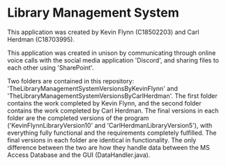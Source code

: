 # Library Management System
This application was created by Kevin Flynn (C18502203) and Carl Herdman (C18703995).

This application was created in unison by communicating through online voice calls with the social media application 'Discord', and sharing files to each other using 'SharePoint'.

Two folders are contained in this repository: 'TheLibraryManagementSystemVersionsByKevinFlynn' and 'TheLibraryManagementSystemVersionsByCarlHerdman'.
The first folder contains the work completed by Kevin Flynn, and the second folder contains the work completed by Carl Herdman.
The final versions in each folder are the completed versions of the program ('KevinFlynnLibraryVersion10' and 'CarlHerdmanLibraryVersion5'), with everything fully functional and the requirements completely fulfilled.
The final versions in each folder are identical in functionality. The only difference between the two are how they handle data between the MS Access Database and the GUI (DataHandler.java).
